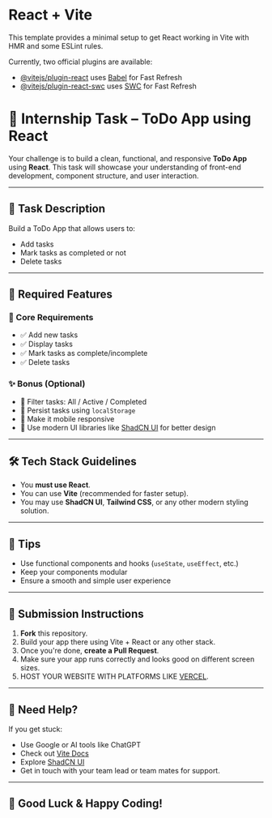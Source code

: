 # React + Vite

This template provides a minimal setup to get React working in Vite with HMR and some ESLint rules.

Currently, two official plugins are available:

- [@vitejs/plugin-react](https://github.com/vitejs/vite-plugin-react/blob/main/packages/plugin-react) uses [Babel](https://babeljs.io/) for Fast Refresh
- [@vitejs/plugin-react-swc](https://github.com/vitejs/vite-plugin-react/blob/main/packages/plugin-react-swc) uses [SWC](https://swc.rs/) for Fast Refresh
# 🚀 Internship Task – ToDo App using React

Your challenge is to build a clean, functional, and responsive **ToDo App** using **React**. This task will showcase your understanding of front-end development, component structure, and user interaction.

---

## 📝 Task Description

Build a ToDo App that allows users to:

- Add tasks
- Mark tasks as completed or not
- Delete tasks

---

## 🎯 Required Features

### 🧾 Core Requirements

- ✅ Add new tasks
- ✅ Display tasks
- ✅ Mark tasks as complete/incomplete
- ✅ Delete tasks

### ✨ Bonus (Optional)

- 🔄 Filter tasks: All / Active / Completed
- 💾 Persist tasks using `localStorage`
- 📱 Make it mobile responsive
- 🎨 Use modern UI libraries like [ShadCN UI](https://ui.shadcn.com/) for better design

---

## 🛠 Tech Stack Guidelines

- You **must use React**.
- You can use **Vite** (recommended for faster setup).
- You may use **ShadCN UI**, **Tailwind CSS**, or any other modern styling solution.

---

## 🧠 Tips

- Use functional components and hooks (`useState`, `useEffect`, etc.)
- Keep your components modular
- Ensure a smooth and simple user experience

---

## 🔧 Submission Instructions

1. **Fork** this repository.
2. Build your app there using Vite + React or any other stack.
3. Once you're done, **create a Pull Request**.
4. Make sure your app runs correctly and looks good on different screen sizes.
5. HOST YOUR WEBSITE WITH PLATFORMS LIKE [VERCEL](https://vercel.com/).

---

## 💬 Need Help?

If you get stuck:
- Use Google or AI tools like ChatGPT
- Check out [Vite Docs](https://vitejs.dev/guide/)
- Explore [ShadCN UI](https://ui.shadcn.com/docs/installation)
- Get in touch with your team lead or team mates for support.

---

## 🙌 Good Luck & Happy Coding!
